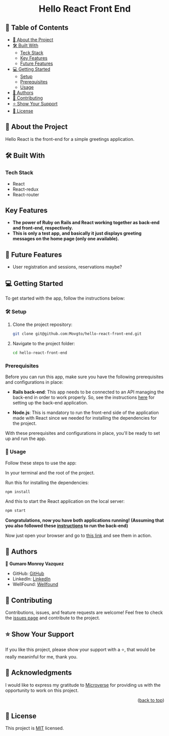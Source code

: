 <a name="readme-top"></a>

<div align="center">

  <h1><b>Hello React Front End</b></h1>

</div>

## 📗 Table of Contents

- [📖 About the Project](#about-project)
- [🛠 Built With](#built-with)
  - [Teck Stack](#tech-stack)
  - [Key Features](#key-features)
  - [Future Features](#future-features)
- [💻 Getting Started](#getting-started)
  - [Setup](#setup)
  - [Prerequisites](#prerequisites)
  - [Usage](#usage)
- [👥 Authors](#authors)
- [🤝 Contributing](#contributing)
- [⭐️ Show Your Support](#support)
- [📜 License](#license)

## 📖 About the Project <a name="about-project"></a>

Hello React is the front-end for a simple greetings application.

## 🛠 Built With <a name="built-with"></a>

### Tech Stack <a name="tech-stack"></a>

<ul>
  <li>React</li>
  <li>React-redux</li>
  <li>React-router</li>
</ul>

##  Key Features <a name="key-features"></a>
- **The power of Ruby on Rails and React working together as back-end and front-end, respectively.**
- **This is only a test app, and basically it just displays greeting messages on the home page (only one available).**

## 🔭 Future Features <a name="future-features"></a>

- User registration and sessions, reservations maybe?

## 💻 Getting Started <a name="getting-started"></a>

To get started with the app, follow the instructions below:

### 🛠 Setup <a name="setup"></a>

1. Clone the project repository:

   ```bash
   git clone git@github.com:Movgto/hello-react-front-end.git
    ```
2. Navigate to the project folder:
   ```bash
   cd hello-react-front-end
   ```
### Prerequisites <a name="prerequisites"></a>
Before you can run this app, make sure you have the following prerequisites and configurations in place:

- **Rails back-end**: <a name="backend-instructions"></a> This app needs to be connected to an API managing the back-end in order to work properly. So, see the instructions [here](https://github.com/Movgto/hello-rails-back-end) for setting up the back-end application.

- **Node.js**: This is mandatory to run the front-end side of the application made with React since we needed for installing the dependencies for the project.

With these prerequisites and configurations in place, you'll be ready to set up and run the app.

### 📖 Usage <a name="usage"></a>
Follow these steps to use the app:

In your terminal and the root of the project.

Run this for installing the dependencies:

```bash
npm install
```

And this to start the React application on the local server:

```bash
npm start
```

**Congratulations, now you have both applications running! (Assuming that you also followed these [instructions](#backend-instructions) to run the back-end)**

Now just open your browser and go to [this link](localhost:3000) and see them in action.

## 👥 Authors <a name="authors"></a>

👤 **Gumaro Monroy Vazquez**
- GitHub: [GitHub](https://github.com/Movgto)
- LinkedIn: [LinkedIn](https://www.linkedin.com/in/gumaro-monroy-vazquez-1705aa165/)
- WellFound: [Wellfound](https://wellfound.com/u/maro-monroy)

## 🤝 Contributing <a name="contributing"></a>

Contributions, issues, and feature requests are welcome!
Feel free to check the [issues page](https://github.com/Movgto/react-rails-greetings/issues) and contribute to the project.

## ⭐️ Show Your Support <a name="support"></a>
If you like this project, please show your support with a ⭐️, that would be really meaninful for me, thank you.

## 🙏 Acknowledgments <a name="acknowledgements"></a>

I would like to express my gratitude to [Microverse](https://github.com/microverseinc) for providing us with the opportunity to work on this project.
<p align="right">(<a href="#readme-top">back to top</a>)</p>

## 📜 License <a name="license"></a>
This project is [MIT](./LICENSE) licensed.
